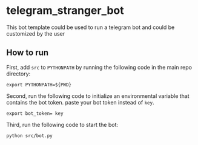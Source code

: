 # telegram_stranger_bot
This bot template could be used to run a telegram bot and could be customized by the user

## How to run
First, add `src` to `PYTHONPATH` by running the following code in the main repo directory:
```
export PYTHONPATH=${PWD}
```

Second, run the following code to initialize an environmental variable that contains the bot token. paste your bot token instead of `key`.
```
export bot_token= key
```

Third, run the following code to start the bot:
```
python src/bot.py
```
